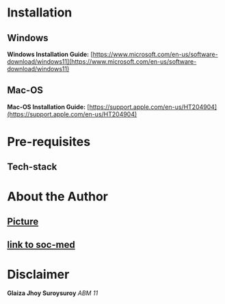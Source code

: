 # Installation
 ## Windows
**Windows Installation Guide:**
[https://www.microsoft.com/en-us/software-download/windows11](https://www.microsoft.com/en-us/software-download/windows11)

 ## Mac-OS
**Mac-OS Installation Guide:**
[https://support.apple.com/en-us/HT204904](https://support.apple.com/en-us/HT204904)

# Pre-requisites
 ## Tech-stack
 

# About the Author
 ## [Picture](https://th.bing.com/th/id/OIP.yLf7kQVaLpxqCZX1VRHw-wHaEK?rs=1&pid=ImgDetMain)
 ## [link to soc-med](https://www.facebook.com/profile.php?id=61558329915927)

# Disclaimer
 **Glaiza Jhoy Suroysuroy**
  _ABM 11_
